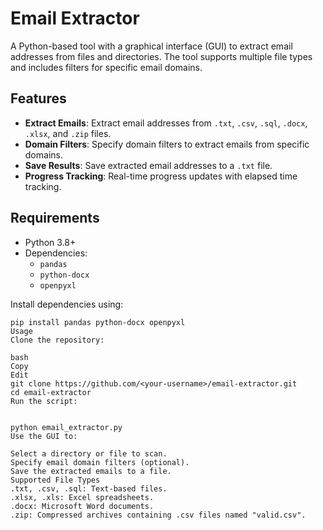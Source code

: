 
# Email Extractor

A Python-based tool with a graphical interface (GUI) to extract email addresses from files and directories. The tool supports multiple file types and includes filters for specific email domains.

## Features
- **Extract Emails**: Extract email addresses from `.txt`, `.csv`, `.sql`, `.docx`, `.xlsx`, and `.zip` files.
- **Domain Filters**: Specify domain filters to extract emails from specific domains.
- **Save Results**: Save extracted email addresses to a `.txt` file.
- **Progress Tracking**: Real-time progress updates with elapsed time tracking.

## Requirements
- Python 3.8+
- Dependencies:
  - `pandas`
  - `python-docx`
  - `openpyxl`

Install dependencies using:
```
pip install pandas python-docx openpyxl
Usage
Clone the repository:

bash
Copy
Edit
git clone https://github.com/<your-username>/email-extractor.git
cd email-extractor
Run the script:


python email_extractor.py
Use the GUI to:

Select a directory or file to scan.
Specify email domain filters (optional).
Save the extracted emails to a file.
Supported File Types
.txt, .csv, .sql: Text-based files.
.xlsx, .xls: Excel spreadsheets.
.docx: Microsoft Word documents.
.zip: Compressed archives containing .csv files named "valid.csv".
